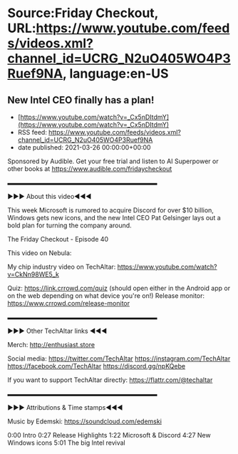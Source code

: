 # Source:Friday Checkout, URL:https://www.youtube.com/feeds/videos.xml?channel_id=UCRG_N2uO405WO4P3Ruef9NA, language:en-US

## New Intel CEO finally has a plan!
 - [https://www.youtube.com/watch?v=_Cx5nDItdmY](https://www.youtube.com/watch?v=_Cx5nDItdmY)
 - RSS feed: https://www.youtube.com/feeds/videos.xml?channel_id=UCRG_N2uO405WO4P3Ruef9NA
 - date published: 2021-03-26 00:00:00+00:00

Sponsored by Audible. Get your free trial and listen to AI Superpower or other books at https://www.audible.com/fridaycheckout

▬▬▬▬▬▬▬▬▬▬▬▬▬▬▬▬▬▬▬▬▬▬▬▬ 

►►► About this video◄◄◄

This week Microsoft is rumored to acquire Discord for over $10 billion, Windows gets new icons, and the new Intel CEO Pat Gelsinger lays out a bold plan for turning the company around.

The Friday Checkout - Episode 40

This video on Nebula: 

My chip industry video on TechAltar: https://www.youtube.com/watch?v=CkNn98WE5_k

Quiz: https://link.crrowd.com/quiz (should open either in the Android app or on the web depending on what device you're on!)
Release monitor: https://www.crrowd.com/release-monitor

▬▬▬▬▬▬▬▬▬▬▬▬▬▬▬▬▬▬▬▬▬▬▬▬

►►► Other TechAltar links ◄◄◄

Merch: 
http://enthusiast.store 

Social media: 
https://twitter.com/TechAltar 
https://instagram.com/TechAltar 
https://facebook.com/TechAltar 
https://discord.gg/npKQebe

If you want to support TechAltar directly: 
https://flattr.com/@techaltar 

▬▬▬▬▬▬▬▬▬▬▬▬▬▬▬▬▬▬▬▬▬▬▬▬

►►► Attributions & Time stamps◄◄◄

Music by Edemski: https://soundcloud.com/edemski 

0:00 Intro
0:27 Release Highlights
1:22 Microsoft & Discord
4:27 New Windows icons
5:01 The big Intel revival

